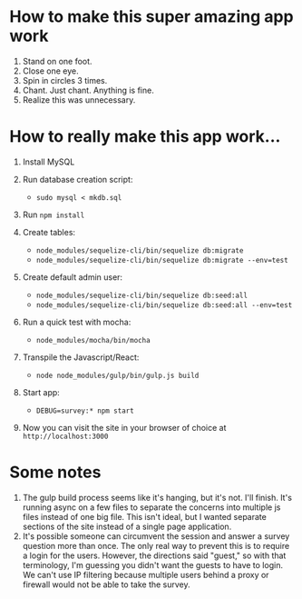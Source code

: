 # How to make this super amazing app work
1. Stand on one foot.
2. Close one eye.
3. Spin in circles 3 times.
4. Chant. Just chant. Anything is fine.
5. Realize this was unnecessary.

# How to really make this app work...
1. Install MySQL
2. Run database creation script:
    * `sudo mysql < mkdb.sql`

3. Run `npm install`
4. Create tables:
    * `node_modules/sequelize-cli/bin/sequelize db:migrate`
    * `node_modules/sequelize-cli/bin/sequelize db:migrate --env=test`

5. Create default admin user:
    * `node_modules/sequelize-cli/bin/sequelize db:seed:all`
    * `node_modules/sequelize-cli/bin/sequelize db:seed:all --env=test`

6. Run a quick test with mocha:
    * `node_modules/mocha/bin/mocha`

7. Transpile the Javascript/React:
    * `node node_modules/gulp/bin/gulp.js build`

8. Start app:
    * `DEBUG=survey:* npm start`

9. Now you can visit the site in your browser of choice at `http://localhost:3000`

# Some notes
1. The gulp build process seems like it's hanging, but it's not. I'll finish.
   It's running async on a few files to separate the concerns into multiple
   js files instead of one big file.  This isn't ideal, but I wanted separate
   sections of the site instead of a single page application.
2. It's possible someone can circumvent the session and answer a survey question
   more than once. The only real way to prevent this is to require a login for
   the users. However, the directions said "guest," so with that terminology,
   I'm guessing you didn't want the guests to have to login. We can't use IP
   filtering because multiple users behind a proxy or firewall would not be
   able to take the survey.
